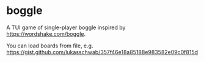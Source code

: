 # boggle

A TUI game of single-player boggle inspired by https://wordshake.com/boggle.

You can load boards from file, e.g. https://gist.github.com/lukasschwab/357f46e18a85188e983582e09c0f815d
